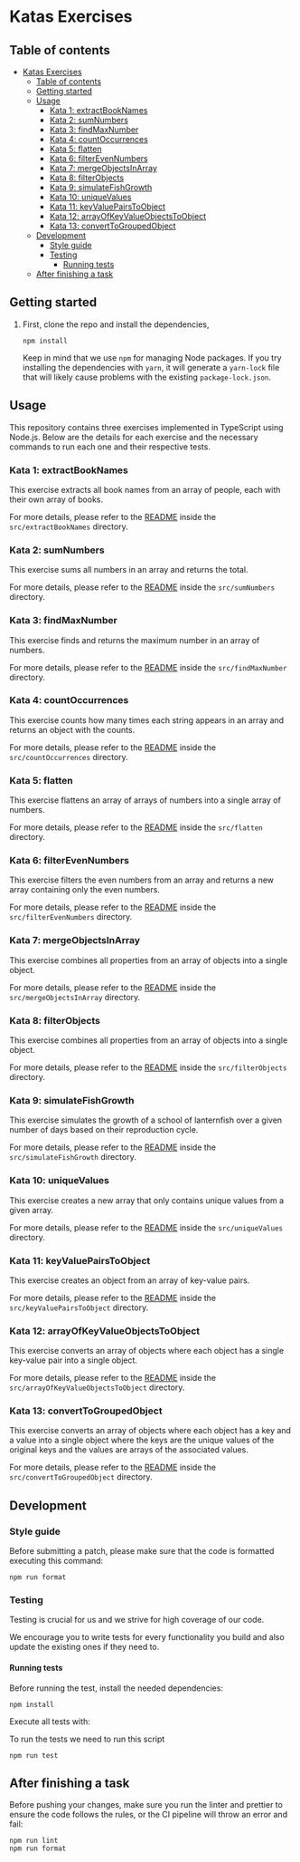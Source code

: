 # Katas Exercises

## Table of contents

- [Katas Exercises](#katas-exercises)
  - [Table of contents](#table-of-contents)
  - [Getting started](#getting-started)
  - [Usage](#usage)
    - [Kata 1: extractBookNames](#kata-1-extractBookNames)
    - [Kata 2: sumNumbers](#kata-2-sumNumbers)
    - [Kata 3: findMaxNumber](#kata-3-findMaxNumber)
    - [Kata 4: countOccurrences](#kata-4-countOccurrences)
    - [Kata 5: flatten](#kata-5-flatten)
    - [Kata 6: filterEvenNumbers](#kata-6-filterEvenNumbers)
    - [Kata 7: mergeObjectsInArray](#kata-7-mergeObjectsInArray)
    - [Kata 8: filterObjects](#kata-8-filterobjects)
    - [Kata 9: simulateFishGrowth](#kata-9-simulatefishgrowth)
    - [Kata 10: uniqueValues](#kata-10-uniquevalues)
    - [Kata 11: keyValuePairsToObject](#kata-11-keyvaluepairstoobject)
    - [Kata 12: arrayOfKeyValueObjectsToObject](#kata-12-arrayofkeyvalueobjectstoobject)
    - [Kata 13: convertToGroupedObject](#kata-13-converttogroupedobject)
  - [Development](#development)
    - [Style guide](#style-guide)
    - [Testing](#testing)
      - [Running tests](#running-tests)
  - [After finishing a task](#after-finishing-a-task)

## Getting started

1. First, clone the repo and install the dependencies,

   ```
   npm install
   ```

   Keep in mind that we use `npm` for managing Node packages. If you try installing the dependencies with `yarn`, it will generate a `yarn-lock` file that will likely cause problems with the existing `package-lock.json`.

## Usage

This repository contains three exercises implemented in TypeScript using Node.js. Below are the details for each exercise and the necessary commands to run each one and their respective tests.

### Kata 1: extractBookNames

This exercise extracts all book names from an array of people, each with their own array of books.

For more details, please refer to the [README](src/extractBookNames/README.md) inside the `src/extractBookNames` directory.

### Kata 2: sumNumbers

This exercise sums all numbers in an array and returns the total.

For more details, please refer to the [README](src/sumNumbers/README.md) inside the `src/sumNumbers` directory.

### Kata 3: findMaxNumber

This exercise finds and returns the maximum number in an array of numbers.

For more details, please refer to the [README](src/findMaxNumber/README.md) inside the `src/findMaxNumber` directory.

### Kata 4: countOccurrences

This exercise counts how many times each string appears in an array and returns an object with the counts.

For more details, please refer to the [README](src/countOccurrences/README.md) inside the `src/countOccurrences` directory.

### Kata 5: flatten

This exercise flattens an array of arrays of numbers into a single array of numbers.

For more details, please refer to the [README](src/flatten/README.md) inside the `src/flatten` directory.

### Kata 6: filterEvenNumbers

This exercise filters the even numbers from an array and returns a new array containing only the even numbers.

For more details, please refer to the [README](src/filterEvenNumbers/README.md) inside the `src/filterEvenNumbers` directory.

### Kata 7: mergeObjectsInArray

This exercise combines all properties from an array of objects into a single object.

For more details, please refer to the [README](src/mergeObjectsInArray/README.md) inside the `src/mergeObjectsInArray` directory.

### Kata 8: filterObjects

This exercise combines all properties from an array of objects into a single object.

For more details, please refer to the [README](src/filterObjects/README.md) inside the `src/filterObjects` directory.

### Kata 9: simulateFishGrowth

This exercise simulates the growth of a school of lanternfish over a given number of days based on their reproduction cycle.

For more details, please refer to the [README](src/simulateFishGrowth/README.md) inside the `src/simulateFishGrowth` directory.

### Kata 10: uniqueValues

This exercise creates a new array that only contains unique values from a given array.

For more details, please refer to the [README](src/uniqueValues/README.md) inside the `src/uniqueValues` directory.

### Kata 11: keyValuePairsToObject

This exercise creates an object from an array of key-value pairs.

For more details, please refer to the [README](src/keyValuePairsToObject/README.md) inside the `src/keyValuePairsToObject` directory.

### Kata 12: arrayOfKeyValueObjectsToObject

This exercise converts an array of objects where each object has a single key-value pair into a single object.

For more details, please refer to the [README](src/arrayOfKeyValueObjectsToObject/README.md) inside the `src/arrayOfKeyValueObjectsToObject` directory.

### Kata 13: convertToGroupedObject

This exercise converts an array of objects where each object has a key and a value into a single object where the keys are the unique values of the original keys and the values are arrays of the associated values.

For more details, please refer to the [README](src/convertToGroupedObject/README.md) inside the `src/convertToGroupedObject` directory.

## Development

### Style guide

Before submitting a patch, please make sure that the code is formatted executing this command:

```
npm run format
```

### Testing

Testing is crucial for us and we strive for high coverage of our code.

We encourage you to write tests for every functionality you build and also update the existing ones if they need to.

#### Running tests

Before running the test, install the needed dependencies:

```
npm install
```

Execute all tests with:

To run the tests we need to run this script

```
npm run test
```

## After finishing a task

Before pushing your changes, make sure you run the linter and prettier to ensure the code follows the rules, or the CI pipeline will throw an error and fail:

```
npm run lint
npm run format
```
